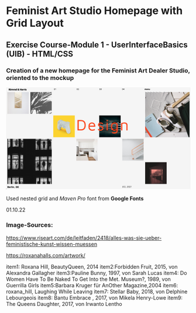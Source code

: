 # Feminist Art Studio Homepage with Grid Layout

## Exercise Course-Module 1 - UserInterfaceBasics (UIB) - HTML/CSS

### Creation of a new homepage for the Feminist Art Dealer Studio, oriented to the mockup

![reference image](assets/reference-image.png)

Used nested grid and _Maven Pro_ font from **Google Fonts**

01.10.22

### Image-Sources:

https://www.riseart.com/de/leitfaden/2418/alles-was-sie-ueber-feministische-kunst-wissen-muessen

https://roxanahalls.com/artwork/

item1: Roxana Hill, BeautyQueen, 2014
item2:Forbidden Fruit, 2015, von Alexandra Gallagher
item3:Pauline Bunny, 1997, von Sarah Lucas
item4: Do Women Have To Be Naked To Get Into the Met. Museum?, 1989, von Guerrilla Girls
item5:Barbara Kruger für AnOther Magazine,2004
item6: roxana_hill, Laughing While Leaving
item7: Stellar Baby, 2018, von Delphine Lebourgeois
item8: Bantu Embrace , 2017, von Mikela Henry-Lowe
item9: The Queens Daughter, 2017, von Irwanto Lentho
